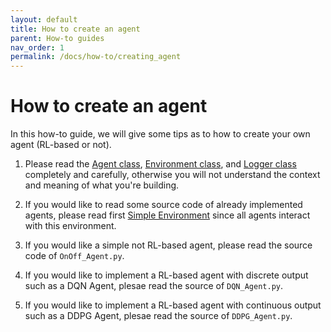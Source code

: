 ```yaml
---
layout: default
title: How to create an agent
parent: How-to guides
nav_order: 1
permalink: /docs/how-to/creating_agent
---
```


# How to create an agent

In this how-to guide, we will give some tips as to how to create your own agent (RL-based or not).


1. Please read the [Agent class](../../../ICCP/docs/technical-reference/agent/agent_class), [Environment class](../../../ICCP/docs/technical-reference/environment/environment_class), and [Logger class](../../../ICCP/docs/technical-reference/logger/logger_class) completely and carefully, otherwise you will not understand the context and meaning of what you're building.

2. If you would like to read some source code of already implemented agents, please read first [Simple Environment](../../../ICCP/docs/technical-reference/environment/simple_environment) since all agents interact with this environment.

3. If you would like a simple not RL-based agent, please read the source code of `OnOff_Agent.py`.

4. If you would like to implement a RL-based agent with discrete output such as a DQN Agent, plesae read the source of `DQN_Agent.py`.

5. If you would like to implement a RL-based agent with continuous output such as a DDPG Agent, plesae read the source of `DDPG_Agent.py`.

